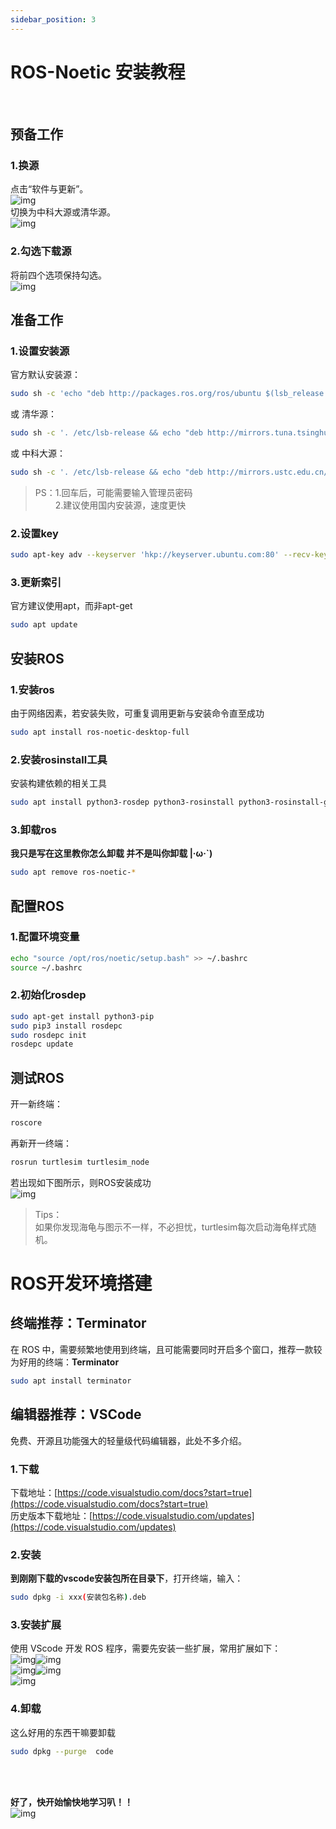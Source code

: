 ```yaml
---
sidebar_position: 3
---
```


# ROS-Noetic 安装教程

<br />

## 预备工作

### 1.换源

点击“软件与更新”。<br />![img](https://jlu-ai-lab.oss-cn-beijing.aliyuncs.com/blog/ros1-1.png)<br />切换为中科大源或清华源。<br />![img](https://jlu-ai-lab.oss-cn-beijing.aliyuncs.com/blog/ros1-2.png)

### 2.勾选下载源

将前四个选项保持勾选。<br />![img](https://jlu-ai-lab.oss-cn-beijing.aliyuncs.com/blog/ros1-3.png)

## 准备工作

### 1.设置安装源

官方默认安装源：

```bash
sudo sh -c 'echo "deb http://packages.ros.org/ros/ubuntu $(lsb_release -sc) main" > /etc/apt/sources.list.d/ros-latest.list'
```
或 清华源：

```bash
sudo sh -c '. /etc/lsb-release && echo "deb http://mirrors.tuna.tsinghua.edu.cn/ros/ubuntu/ `lsb_release -cs` main" > /etc/apt/sources.list.d/ros-latest.list'
```

或 中科大源：

```bash
sudo sh -c '. /etc/lsb-release && echo "deb http://mirrors.ustc.edu.cn/ros/ubuntu/ `lsb_release -cs` main" > /etc/apt/sources.list.d/ros-latest.list'
```

> PS：1.回车后，可能需要输入管理员密码<br />&emsp;&emsp; 2.建议使用国内安装源，速度更快

### 2.设置key

```bash
sudo apt-key adv --keyserver 'hkp://keyserver.ubuntu.com:80' --recv-key C1CF6E31E6BADE8868B172B4F42ED6FBAB17C654
```

### 3.更新索引

官方建议使用apt，而非apt-get

```bash
sudo apt update
```


## 安装ROS

### 1.安装ros

由于网络因素，若安装失败，可重复调用更新与安装命令直至成功

```bash
sudo apt install ros-noetic-desktop-full
```

### 2.安装rosinstall工具

安装构建依赖的相关工具

```bash
sudo apt install python3-rosdep python3-rosinstall python3-rosinstall-generator python3-wstool build-essential
```

### 3.卸载ros

**我只是写在这里教你怎么卸载 并不是叫你卸载 |·ω·`)**

```bash
sudo apt remove ros-noetic-*
```


## 配置ROS

### 1.配置环境变量

```bash
echo "source /opt/ros/noetic/setup.bash" >> ~/.bashrc
source ~/.bashrc
```

### 2.初始化rosdep

```bash
sudo apt-get install python3-pip 
sudo pip3 install rosdepc
sudo rosdepc init
rosdepc update
```


## 测试ROS

开一新终端：

```bash
roscore
```

再新开一终端：

```bash
rosrun turtlesim turtlesim_node
```

若出现如下图所示，则ROS安装成功<br />![img](https://jlu-ai-lab.oss-cn-beijing.aliyuncs.com/blog/ros1-4.png)
> Tips：<br />如果你发现海龟与图示不一样，不必担忧，turtlesim每次启动海龟样式随机。


# ROS开发环境搭建

## 终端推荐：Terminator

在 ROS 中，需要频繁地使用到终端，且可能需要同时开启多个窗口，推荐一款较为好用的终端：**Terminator**

```bash
sudo apt install terminator
```


## 编辑器推荐：VSCode

免费、开源且功能强大的轻量级代码编辑器，此处不多介绍。

### 1.下载

下载地址：[https://code.visualstudio.com/docs?start=true](https://code.visualstudio.com/docs?start=true)<br />历史版本下载地址：[https://code.visualstudio.com/updates](https://code.visualstudio.com/updates)

### 2.安装

**到刚刚下载的vscode安装包所在目录下**，打开终端，输入：
```bash
sudo dpkg -i xxx(安装包名称).deb
```

### 3.安装扩展

使用 VScode 开发 ROS 程序，需要先安装一些扩展，常用扩展如下：<br />![img](https://jlu-ai-lab.oss-cn-beijing.aliyuncs.com/blog/ros2-1.png)![img](https://jlu-ai-lab.oss-cn-beijing.aliyuncs.com/blog/ros2-2.png)<br />![img](https://jlu-ai-lab.oss-cn-beijing.aliyuncs.com/blog/ros2-3.png)![img](https://jlu-ai-lab.oss-cn-beijing.aliyuncs.com/blog/ros2-4.png)<br />![img](https://jlu-ai-lab.oss-cn-beijing.aliyuncs.com/blog/ros2-5.png)

### 4.卸载

这么好用的东西干嘛要卸载

```bash
sudo dpkg --purge  code
```
<br /><br />

**好了，快开始愉快地学习叭！！**<br />![img](https://jlu-ai-lab.oss-cn-beijing.aliyuncs.com/blog/ros2-6.jpg)
